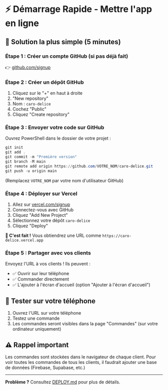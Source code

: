# ⚡ Démarrage Rapide - Mettre l'app en ligne

## 🎯 Solution la plus simple (5 minutes)

### Étape 1 : Créer un compte GitHub (si pas déjà fait)
👉 [github.com/signup](https://github.com/signup)

### Étape 2 : Créer un dépôt GitHub

1. Cliquez sur le "+" en haut à droite
2. "New repository"
3. Nom : `caro-delice`
4. Cochez "Public"
5. Cliquez "Create repository"

### Étape 3 : Envoyer votre code sur GitHub

Ouvrez PowerShell dans le dossier de votre projet :

```powershell
git init
git add .
git commit -m "Première version"
git branch -M main
git remote add origin https://github.com/VOTRE_NOM/caro-delice.git
git push -u origin main
```

(Remplacez `VOTRE_NOM` par votre nom d'utilisateur GitHub)

### Étape 4 : Déployer sur Vercel

1. Allez sur [vercel.com/signup](https://vercel.com/signup)
2. Connectez-vous avec GitHub
3. Cliquez "Add New Project"
4. Sélectionnez votre dépôt `caro-delice`
5. Cliquez "Deploy"

**🎉 C'est fait !** Vous obtiendrez une URL comme `https://caro-delice.vercel.app`

### Étape 5 : Partager avec vos clients

Envoyez l'URL à vos clients ! Ils peuvent :
- ✅ Ouvrir sur leur téléphone
- ✅ Commander directement
- ✅ L'ajouter à l'écran d'accueil (option "Ajouter à l'écran d'accueil")

## 📱 Tester sur votre téléphone

1. Ouvrez l'URL sur votre téléphone
2. Testez une commande
3. Les commandes seront visibles dans la page "Commandes" (sur votre ordinateur uniquement)

## ⚠️ Rappel important

Les commandes sont stockées dans le navigateur de chaque client. Pour voir toutes les commandes de tous les clients, il faudrait ajouter une base de données (Firebase, Supabase, etc.)

---

**Problème ?** Consultez [DEPLOY.md](./DEPLOY.md) pour plus de détails.

